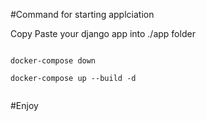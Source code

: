 #Command for starting applciation

Copy Paste your django app into ./app folder

<code>
docker-compose down <br>
docker-compose up --build -d <br>
</code>

#Enjoy